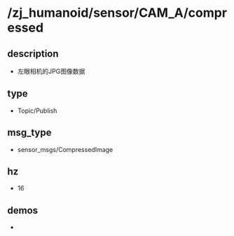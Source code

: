 # /zj_humanoid/sensor/CAM_A/compressed

## description
- 左眼相机的JPG图像数据

## type
- Topic/Publish

## msg_type
- sensor_msgs/CompressedImage

## hz
- 16

## demos
- 

